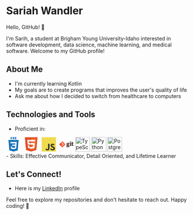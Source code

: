 # Sariah Wandler

Hello, GitHub! 👋

I'm Sarih, a student at Brigham Young University-Idaho interested in software development, data science, machine learning, and medical software. Welcome to my GitHub profile!

## About Me

- I'm currently learning Kotlin
- My goals are to create programs that improves the user's quality of life
- Ask me about how I decided to switch from healthcare to computers

## Technologies and Tools

- Proficient in: 
<div>
    <img src="https://github.com/devicons/devicon/blob/master/icons/css3/css3-plain-wordmark.svg"  title="CSS3" alt="CSS" width="40" height="40"/>&nbsp;
    <img src="https://github.com/devicons/devicon/blob/master/icons/html5/html5-original.svg" title="HTML5" alt="HTML" width="40" height="40"/>&nbsp;
    <img src="https://github.com/devicons/devicon/blob/master/icons/javascript/javascript-original.svg" title="JavaScript" alt="JavaScript" width="40" height="40"/>&nbsp;
    <img src="https://github.com/devicons/devicon/blob/master/icons/git/git-original-wordmark.svg" title="Git" **alt="Git" width="40" height="40"/>
  <img src="https://cdn.jsdelivr.net/gh/devicons/devicon@latest/icons/typescript/typescript-original.svg" title="TypeScript" width="40" height="40"/>
  <img src="https://cdn.jsdelivr.net/gh/devicons/devicon@latest/icons/python/python-original.svg" title="Python" width="40" height="40"/>
  <img src="https://cdn.jsdelivr.net/gh/devicons/devicon@latest/icons/postgresql/postgresql-original.svg" title="PostgreSQL" width="40" height="40"/>
</div>
- Skills: Effective Communicator, Detail Oriented,  and Lifetime Learner

## Let's Connect!

- Here is my [LinkedIn](https://www.linkedin.com/in/sariah-wandler-4670b7241/) profile

Feel free to explore my repositories and don't hesitate to reach out. Happy coding! 🚀
